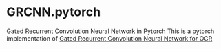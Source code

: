# GRCNN.pytorch
Gated Recurrent Convolution Neural Network in Pytorch
This is a pytorch implementation of [Gated Recurrent Convolution Neural Network for OCR](http://papers.nips.cc/paper/6637-gated-recurrent-convolution-neural-network-for-ocr.pdf)
